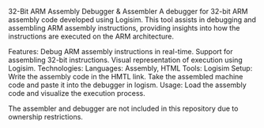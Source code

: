 32-Bit ARM Assembly Debugger & Assembler
A debugger for 32-bit ARM assembly code developed using Logisim. This tool assists in debugging and assembling ARM assembly instructions, providing insights into how the instructions are executed on the ARM architecture.

Features:
  Debug ARM assembly instructions in real-time.
  Support for assembling 32-bit instructions.
  Visual representation of execution using Logisim.
Technologies:
  Languages: Assembly, HTML
  Tools: Logisim
Setup:
  Write the assembly code in the HMTL link.
  Take the assembled machine code and paste it into the debugger in logism.
Usage:
  Load the assembly code and visualize the execution process.

The assembler and debugger are not included in this repository due to ownership restrictions.
